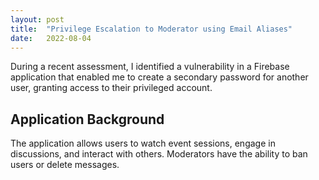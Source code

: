 ```yaml
---
layout: post
title:  "Privilege Escalation to Moderator using Email Aliases"
date:   2022-08-04
---
```


During a recent assessment, I identified a vulnerability in a Firebase application that enabled me to create a secondary password for another user, granting access to their privileged account.

## Application Background
The application allows users to watch event sessions, engage in discussions, and interact with others. Moderators have the ability to ban users or delete messages.

